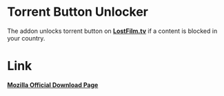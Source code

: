 # Torrent Button Unlocker

The addon unlocks torrent button on **[LostFilm.tv](https://www.lostfilm.tv/)**  if a content is blocked in your country.

# Link

**[Mozilla Official Download Page](https://addons.mozilla.org/ru/firefox/addon/torrentbuttonunlocker/)**